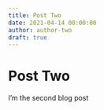 ```yaml
---
title: Post Two
date: 2021-04-14 00:00:00
author: author-two
draft: true
---
```


# Post Two

I’m the second blog post
